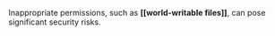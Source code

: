 Inappropriate permissions, such as **[[world-writable files]]**, can pose significant security risks.